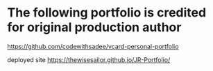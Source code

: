 # The following portfolio is credited for original production author

https://github.com/codewithsadee/vcard-personal-portfolio

deployed site
https://thewisesailor.github.io/JR-Portfolio/
